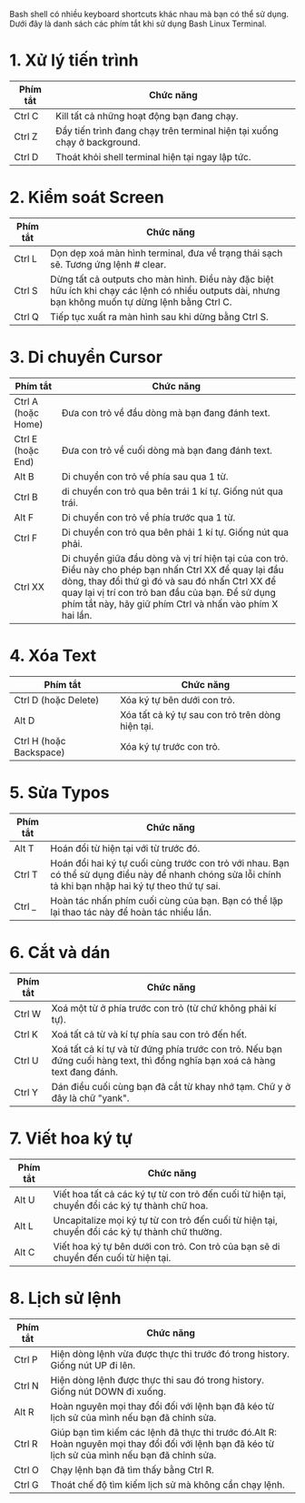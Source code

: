 Bash shell có nhiều keyboard shortcuts khác nhau mà bạn có thể sử dụng. Dưới đây là danh sách các phím tắt khi sử dụng Bash Linux Terminal.

# 1. Xử lý tiến trình

| Phím tắt | Chức năng
| -------- | ---------
| Ctrl C | Kill tất cả những hoạt động bạn đang chạy.
| Ctrl Z | Đẩy tiến trình đang chạy trên terminal hiện tại xuống chạy ở background.
| Ctrl D | Thoát khỏi shell terminal hiện tại ngay lập tức.

# 2. Kiểm soát Screen 

| Phím tắt | Chức năng
| -------- | ---------
| Ctrl L | Dọn dẹp xoá màn hình terminal, đưa về trạng thái sạch sẽ. Tương ứng lệnh # clear.
| Ctrl S | Dừng tất cả outputs cho màn hình. Điều này đặc biệt hữu ích khi chạy các lệnh có nhiều outputs dài, nhưng bạn không muốn tự dừng lệnh bằng Ctrl C.
| Ctrl Q | Tiếp tục xuất ra màn hình sau khi dừng bằng Ctrl S.


# 3. Di chuyển Cursor

| Phím tắt | Chức năng
| -------- | ---------
| Ctrl A (hoặc Home) | Đưa con trỏ về đầu dòng mà bạn đang đánh text.
| Ctrl E (hoặc End) | Đưa con trỏ về cuối dòng mà bạn đang đánh text.
| Alt B | Di chuyển con trỏ về phía sau qua 1 từ.
| Ctrl B | di chuyển con trỏ qua bên trái 1 kí tự. Giống nút qua trái.
| Alt F | Di chuyển con trỏ về phía trước qua 1 từ.
| Ctrl F | Di chuyển con trỏ qua bên phải 1 kí tự. Giống nút qua phải.
| Ctrl XX | Di chuyển giữa đầu dòng và vị trí hiện tại của con trỏ. Điều này cho phép bạn nhấn Ctrl XX để quay lại đầu dòng, thay đổi thứ gì đó và sau đó nhấn Ctrl XX để quay lại vị trí con trỏ ban đầu của bạn. Để sử dụng phím tắt này, hãy giữ phím Ctrl và nhấn vào phím X hai lần.

# 4. Xóa Text 

| Phím tắt | Chức năng
| -------- | ---------
| Ctrl D (hoặc Delete) | Xóa ký tự bên dưới con trỏ.
| Alt D | Xóa tất cả ký tự sau con trỏ trên dòng hiện tại.
| Ctrl H (hoặc Backspace) | Xóa ký tự trước con trỏ.

# 5. Sửa Typos

| Phím tắt | Chức năng
| -------- | ---------
| Alt T | Hoán đổi từ hiện tại với từ trước đó.
| Ctrl T | Hoán đổi hai ký tự cuối cùng trước con trỏ với nhau. Bạn có thể sử dụng điều này để nhanh chóng sửa lỗi chính tả khi bạn nhập hai ký tự theo thứ tự sai.
| Ctrl _ | Hoàn tác nhấn phím cuối cùng của bạn. Bạn có thể lặp lại thao tác này để hoàn tác nhiều lần.

# 6. Cắt và dán

| Phím tắt | Chức năng
| -------- | ---------
| Ctrl W | Xoá một từ ở phía trước con trỏ (từ chứ không phải kí tự).
| Ctrl K | Xoá tất cả từ và kí tự phía sau con trỏ đến hết.
| Ctrl U | Xoá tất cả kí tự và từ đứng phía trước con trỏ. Nếu bạn đứng cuối hàng text, thì đồng nghĩa bạn xoá cả hàng text đang đánh.
| Ctrl Y | Dán điều cuối cùng bạn đã cắt từ khay nhớ tạm. Chữ y ở đây là chữ "yank".

# 7. Viết hoa ký tự

| Phím tắt | Chức năng
| -------- | ---------
| Alt U | Viết hoa tất cả các ký tự từ con trỏ đến cuối từ hiện tại, chuyển đổi các ký tự thành chữ hoa.
| Alt L | Uncapitalize mọi ký tự từ con trỏ đến cuối từ hiện tại, chuyển đổi các ký tự thành chữ thường.
| Alt C | Viết hoa ký tự bên dưới con trỏ. Con trỏ của bạn sẽ di chuyển đến cuối từ hiện tại.

# 8. Lịch sử lệnh

| Phím tắt | Chức năng
| -------- | ---------
| Ctrl P | Hiện dòng lệnh vừa được thực thi trước đó trong history. Giống nút UP đi lên.
| Ctrl N | Hiện dòng lệnh được thực thi sau đó trong history. Giống nút DOWN đi xuống.
| Alt R | Hoàn nguyên mọi thay đổi đối với lệnh bạn đã kéo từ lịch sử của mình nếu bạn đã chỉnh sửa.
| Ctrl R | Giúp bạn tìm kiếm các lệnh đã thực thi trước đó.Alt R: Hoàn nguyên mọi thay đổi đối với lệnh bạn đã kéo từ lịch sử của mình nếu bạn đã chỉnh sửa.
| Ctrl O | Chạy lệnh bạn đã tìm thấy bằng Ctrl R.
| Ctrl G | Thoát chế độ tìm kiếm lịch sử mà không cần chạy lệnh.



